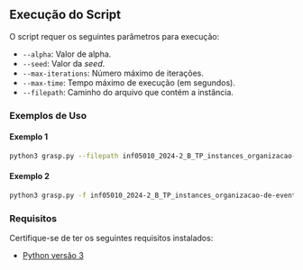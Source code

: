 

## Execução do Script

O script requer os seguintes parâmetros para execução:
- `--alpha`: Valor de alpha.
- `--seed`: Valor da *seed*.
- `--max-iterations`: Número máximo de iterações.
- `--max-time`: Tempo máximo de execução (em segundos).
- `--filepath`: Caminho do arquivo que contém a instância.

### Exemplos de Uso

#### Exemplo 1
```bash
python3 grasp.py --filepath inf05010_2024-2_B_TP_instances_organizacao-de-eventos\03.txt --seed 7 --max-iterations 10 --alpha 0.05 --max-time 300
`````

#### Exemplo 2
```bash
python3 grasp.py -f inf05010_2024-2_B_TP_instances_organizacao-de-eventos\03.txt -s 7 -m 10 -a 0.05 -t 300
```


### Requisitos

Certifique-se de ter os seguintes requisitos instalados:

- [Python versão 3](https://www.python.org/downloads/)
